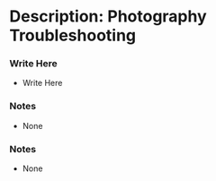 # Description: Photography Troubleshooting

### Write Here
* Write Here

### Notes
* None

### Notes
* None
